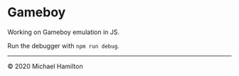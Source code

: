 # Gameboy

Working on Gameboy emulation in JS.

Run the debugger with `npm run debug`.

___
&copy; 2020 Michael Hamilton
 
